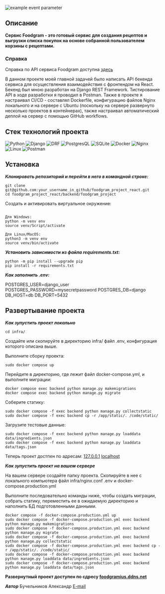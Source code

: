 ![example event parameter](https://github.com/avanslov/foodgram-project-react/actions/workflows/main.yml/badge.svg?event=push)

## Описание
**Сервис Foodgram - это готовый сервис для создания рецептов и выгрузки списка покупок на основе собранной пользователем корзины с рецептами.**

### Справка

Справка по API сервиса Foodgram доступна [здесь](https://foodgramius.ddns.net/api/docs/redoc.html)

В данном проекте моей главной задачей было написать API бекенда сервиса для осуществления взаимодействия с фронтендом на React.
Бекенд был мною разработан на Django REST Framework.
Тистирование API в ходе разработки я проводил в Postman.
Также в проекте я настраивал CI/CD - составлял Dockerfile, конфигурацию файлов Nginx локального и на сервере с Ubuntu (поскольку на сервере развернуто несколько проектов в контейнерах), также настраивал автоматический деплой на сервер с помощью GitHub workflows.

## Стек технологий проекта
![Python](https://img.shields.io/badge/-Python-black?style=for-the-badge&logo=python)
![Django](https://img.shields.io/badge/-Django-black?style=for-the-badge&logo=Django)
![DRF](https://img.shields.io/badge/-Django_REST_Framework-black?style=for-the-badge&logo=DRF)
![PostgresQL](https://img.shields.io/badge/-PostgresQL-black?style=for-the-badge&logo=PostgresQL)
![SQLite](https://img.shields.io/badge/-SQLite-black?style=for-the-badge&logo=SQLite)
![Docker](https://img.shields.io/badge/-Docker-black?style=for-the-badge&logo=Docker)
![Nginx](https://img.shields.io/badge/-Nginx-black?style=for-the-badge&logo=Nginx)
![Linux](https://img.shields.io/badge/-Linux-black?style=for-the-badge&logo=Linux)
![Postman](https://img.shields.io/badge/-Postman-black?style=for-the-badge&logo=postman)


## Установка

***Клонировать репозиторий и перейти в него в командной строке:***

```
git clone git@github.com:your_username_in_github/foodgram_project_react.git
cd foodgram_project_react/backend/foodgram_project
```

Cоздать и активировать виртуальное окружение:
```

Для Windows:
python -m venv env
source venv/Script/activate

Для Linux/MacOS:
python3 -m venv env
source venv/bin/activate
```
***Установить зависимости из файла requirements.txt:***

```
python -m pip install --upgrade pip
pip install -r requirements.txt
```

***Как заполнить .env:***

POSTGRES_USER=django_user
POSTGRES_PASSWORD=mysecretpassword
POSTGRES_DB=django
DB_HOST=db
DB_PORT=5432

## Развертывание проекта

***Как зупустить проект локально***
```
cd infra/
```

Создайте или скопируйте в директорию infra/ файл .env, конфигурация которого описана выше.

Выполните сборку проекта:

```
sudo docker compose up
```

Перейдите в директорию, где лежит файл docker-compose.yml, и выполните миграции:

```
docker compose exec backend python manage.py makemigrations
docker compose exec backend python manage.py migrate
```
Соберите статику:
```
sudo docker compose -f exec backend python manage.py collectstatic
sudo docker compose -f exec backend cp -r /app/static/. /code/static/
```
Загрузите тестовые данные:

```
sudo docker compose -f exec backend python manage.py loaddata data/ingredients.json
sudo docker compose -f exec backend python manage.py loaddata data/tags.json
```

Теперь проект достпен по адресам:
[127.0.0.1](http://127.0.0.1/)
[localhost](http://localhost//)

***Как зупустить проект на вашем сервере***

На вашем сервере создайте папку проекта.
Скопируйте в нее с локального компьютера файл infra/nginx.conf .env и docker-compose.production.yml

Выполните последовательно команды ниже, чтобы создать миграции, собрать статику, переместить ее в ожидаемую директорию и наполнить БД подготовленными данными.
```
docker compose -f docker-compose.production.yml up
sudo docker compose -f docker-compose.production.yml exec backend python manage.py makemigrations
sudo docker compose -f docker-compose.production.yml exec backend python manage.py migrate
sudo docker compose -f docker-compose.production.yml exec backend python manage.py collectstatic
sudo docker compose -f docker-compose.production.yml exec backend cp -r /app/static/. /code/static/
sudo docker compose -f docker-compose.production.yml exec backend python manage.py loaddata data/ingredients.json
sudo docker compose -f docker-compose.production.yml exec backend python manage.py loaddata data/tags.json
```
**Развернутный проект доступен по сдресу [foodgramius.ddns.net](https://foodgramius.ddns.net/recipes)**

***Автор***
Бучельников Александр
[E-mail](mailto:a.buchelnikov99@gmail.com)

